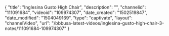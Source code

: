 {
    "title": "Inglesina Gusto High Chair",
    "description": "",
    "channelid": "111091684",
    "videoid": "109974307",
    "date_created": "1502519847",
    "date_modified": "1504049169",
    "type": "captivate",
    "layout": "channelVideo",
    "url": "\/bbbusa-latest-videos\/inglesina-gusto-high-chair-3-notes\/111091684-109974307"
}